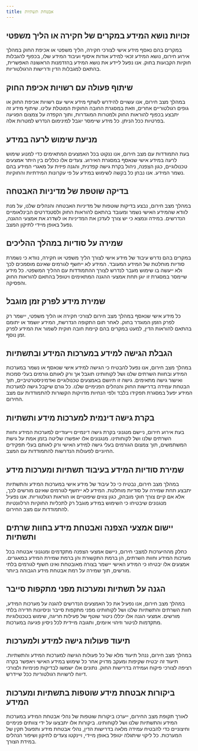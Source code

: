 ```yaml
---
title: אבטחת תשתיות
---
```



## **זכויות נושא המידע במקרים של חקירה או הליך משפטי**
במקרים בהם נאסף מידע אישי לצורכי חקירה, הליך משפטי או אכיפת החוק במהלך אירוע חירום, נושא המידע זכאי למידע אודות איסוף ועיבוד המידע שלו, בכפוף להגבלות חוקיות הקבועות בחוק. אנו נפעל ליידע את נושא המידע בהזדמנות הראשונה האפשרית, בהתאם למגבלות הדין ודרישות הרגולטוריות.

## **שיתוף פעולה עם רשויות אכיפת החוק**
במהלך מצב חירום, אנו עשויים להידרש לשתף מידע אישי עם רשויות אכיפת החוק או גופים רגולטוריים אחרים, וזאת במסגרת החובה החוקית המוטלת עלינו. שיתוף מידע זה יתבצע בכפוף להוראות החוק ולמטרות המוגדרות, ותוך הקפדה על צמצום הפגיעה בפרטיות ככל הניתן. כל מידע שיימסר יוגבל למינימום הנדרש למטרות אלה.

## **מניעת שימוש לרעה במידע**
בעת התמודדות עם מצב חירום, אנו ננקוט בכל האמצעים המתאימים כדי למנוע שימוש לרעה במידע אישי שנאסף במסגרת האירוע. צעדים אלו כוללים בין היתר אמצעים טכנולוגיים, כגון הצפנה, ניהול בקרת גישה קפדנית, והגנה פיזית על מאגרי המידע בהם נשמר המידע. אנו נבחן כל בקשה לשימוש במידע על פי עקרונות המידתיות והחוקיות.

## **בדיקה שוטפת של מדיניות האבטחה**
במהלך מצב חירום, נבצע בדיקות שוטפות של מדיניות האבטחה והנהלים שלנו, על מנת לוודא שהמידע האישי נשמר ומעובד בהתאם להוראות החוק ולסטנדרטים הבינלאומיים הנדרשים. במידה ונמצא כי יש צורך לעדכן את המדיניות או לשדרג את אמצעי ההגנה, נפעל באופן מיידי לתיקון המצב.

## **שמירה על סודיות במהלך ההליכים**
במקרים בהם נדרש עיבוד של מידע אישי לצורך הליך משפטי או חקירה, נוודא כי נשמרת סודיות מוחלטת של המידע המעובד. המידע לא ייחשף לגורמים שאינם מוסמכים לכך ולא ייעשה בו שימוש מעבר לנדרש לצורך ההתמודדות עם ההליך המשפטי. כל מידע שיימסר במסגרת זו יוגן תחת אמצעי ההגנה המתאימים ויטופל בהתאם להוראות החוק והפסיקה.

## **שמירת מידע לפרק זמן מוגבל**
כל מידע אישי שנאסף במהלך מצב חירום לצורכי חקירה או הליך משפטי, יישמר רק לפרק הזמן המוגדר בחוק. לאחר תום התקופה הנדרשת, המידע יושמד או יתומם בהתאם להוראות הדין, למעט במקרים בהם קיימת חובה חוקית לשמור את המידע לפרק זמן נוסף.


## **הגבלת הגישה למידע במערכות המידע ובתשתיות**
במהלך מצב חירום, אנו נפעל להבטיח כי הגישה למידע אישי שנאסף או נשמר במערכות המידע ובחוות השרתים שלנו ושל לקוחותינו תוגבל אך ורק לאותם גורמים בעלי סמכות ואישור גישה מתאימים. גישה זו תיושם באמצעים טכנולוגיים ואדמיניסטרטיביים, תוך הבטחת עמידה בדרישות החוק והנהלים הפנימיים שלנו. כל גורם שיקבל גישה למערכות המידע יפעל במסגרת תפקידו בלבד ולפי הנחיות מדויקות הקשורות להתמודדות עם מצב החירום.

## **בקרת גישה דינמית למערכות מידע ותשתיות**
בעת אירוע חירום, ניישם מנגנוני בקרת גישה דינמיים וייעודיים למערכות המידע וחוות השרתים שלנו ושל לקוחותינו. מנגנונים אלו יאפשרו שליטה בזמן אמת על גישת המשתמשים, תוך צמצום הגורמים בעלי גישה למידע האישי ורק לאותם בעלי תפקידים החיוניים לפעולות הנדרשות להתמודדות עם המצב.

## **שמירת סודיות המידע בעיבוד תשתיות ומערכות מידע**
במהלך מצב חירום, נבטיח כי כל עיבוד של מידע אישי במערכות המידע והתשתיות יתבצע תחת שמירה על סודיות מוחלטת. המידע לא ייחשף לגורמים שאינם מורשים לכך, אלא אם קיים צורך חוקי מובהק, כגון צווים שיפוטיים או הוראות רגולטוריות. אנו נפעיל מנגנונים שיבטיחו כי השימוש במידע מוגבל רק לתכליות החוקיות הרלוונטיות להתמודדות עם מצב החירום.

## **יישום אמצעי הצפנה ואבטחת מידע בחוות שרתים ותשתיות**
כחלק מההיערכות למצבי חירום, ניישם אמצעי הצפנה מתקדמים ומנגנוני אבטחה בכל מערכות המידע וחוות השרתים, הן ברמת התקשורת והן ברמת שמירת המידע במאגרים. אמצעים אלו יבטיחו כי המידע האישי יישמר בצורה מאובטחת ואינו חשוף לגורמים בלתי מורשים, תוך שמירה על רמת אבטחת מידע הגבוהה ביותר.

## **הגנה על תשתיות ומערכות מפני מתקפות סייבר**
במהלך מצב חירום, אנו נפעיל את כל האמצעים הנדרשים להגנה על מערכות המידע, חוות השרתים והתשתיות שלנו ושל לקוחותינו מפני מתקפות סייבר וניסיונות חדירה בלתי מורשים. אמצעי הגנה אלו יכללו ניטור שוטף של פעילות חריגה, שימוש בטכנולוגיות מתקדמות לניטור וזיהוי איומים, ותגובה מיידית לכל ניסיון פגיעה במערכות.

## **תיעוד פעולות גישה למידע ולמערכות**
במהלך מצב חירום, ננהל תיעוד מלא של כל פעולות הגישה למערכות המידע והתשתיות. תיעוד זה יבטיח שקיפות ומעקב מדויק אחר כל שימוש במידע האישי ויאפשר בקרה רציפה לצורכי פיקוח ועמידה בדרישות החוק. נתונים אלו ישמשו לבדיקות פנימיות ולצורכי דיווח לרשויות רגולטוריות ככל שיידרש.

## **ביקורות אבטחת מידע שוטפות בתשתיות ומערכות המידע**
לאורך תקופת מצב החירום, ייערכו ביקורות שוטפות של נהלי אבטחת המידע במערכות המידע והתשתיות שלנו ושל לקוחותינו. ביקורות אלו יתבצעו על ידי צוותים פנימיים וחיצוניים כדי להבטיח עמידה מלאה בדרישות הדין, נהלי אבטחת מידע ותפעול תקין של המערכות. כל ליקוי שיתגלה יטופל באופן מיידי, ויינקטו צעדים לתיקון ושיפור הנהלים במידת הצורך.
